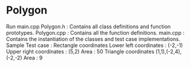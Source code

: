 # Polygon
Run main.cpp
Polygon.h : Contains all class definitions and function prototypes.
Polygon.cpp : Contains all the function definitions.
main.cpp : Contains the instantiation of the classes and test case implementations.
Sample Test case : Rectangle coordinates
Lower left coordinates : (-2,-1) Upper right coordinates : (5,2)
Area : 50
Triangle coordinates (1,1),(-2,4),(-2,-2) Area : 9
